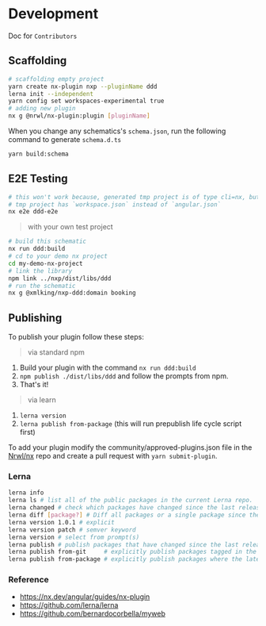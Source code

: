 # Development

Doc for `Contributors`

## Scaffolding

```bash
# scaffolding empty project
yarn create nx-plugin nxp --pluginName ddd
lerna init --independent
yarn config set workspaces-experimental true
# adding new plugin
nx g @nrwl/nx-plugin:plugin [pluginName]
```

When you change any schematics's `schema.json`, run the following command to generate `schema.d.ts`

```bash
yarn build:schema
```

## E2E Testing

```bash
# this won't work because, generated tmp project is of type cli=nx, but my schematics need project of type cli=angular
# tmp project has `workspace.json` instead of `angular.json`
nx e2e ddd-e2e
```

> with your own test project

```bash
# build this schematic
nx run ddd:build
# cd to your demo nx project
cd my-demo-nx-project
# link the library
npm link ../nxp/dist/libs/ddd
# run the schematic
nx g @xmlking/nxp-ddd:domain booking
```

## Publishing

To publish your plugin follow these steps:

> via standard npm

1. Build your plugin with the command `nx run ddd:build`
2. `npm publish ./dist/libs/ddd` and follow the prompts from npm.
3. That's it!

> via learn

1. `lerna version`
2. `lerna publish from-package` (this will run prepublish life cycle script first)

To add your plugin modify the community/approved-plugins.json file in the [Nrwl/nx](https://github.com/nrwl/nx/blob/master/community/approved-plugins.json) repo and create a pull request with `yarn submit-plugin`.

### Lerna

```bash
lerna info
lerna ls # list all of the public packages in the current Lerna repo.
lerna changed # check which packages have changed since the last release.
lerna diff [package?] # Diff all packages or a single package since the last release.
lerna version 1.0.1 # explicit
lerna version patch # semver keyword
lerna version # select from prompt(s)
lerna publish # publish packages that have changed since the last release
lerna publish from-git     # explicitly publish packages tagged in the current commit
lerna publish from-package # explicitly publish packages where the latest version is not present in the registry
```

### Reference

- <https://nx.dev/angular/guides/nx-plugin>
- <https://github.com/lerna/lerna>
- <https://github.com/bernardocorbella/myweb>
